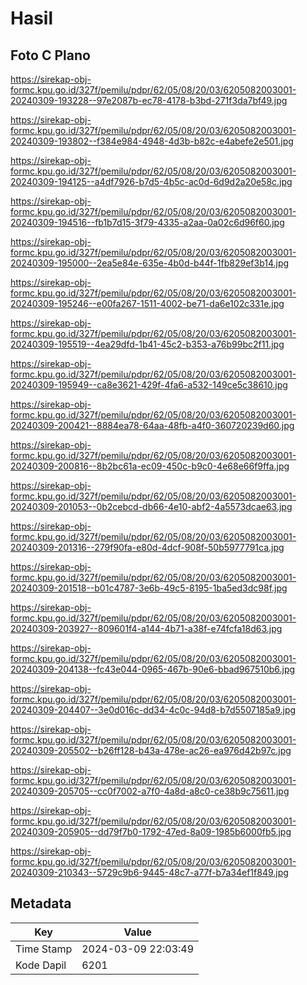 # Hasil

## Foto C Plano

https://sirekap-obj-formc.kpu.go.id/327f/pemilu/pdpr/62/05/08/20/03/6205082003001-20240309-193228--97e2087b-ec78-4178-b3bd-271f3da7bf49.jpg

https://sirekap-obj-formc.kpu.go.id/327f/pemilu/pdpr/62/05/08/20/03/6205082003001-20240309-193802--f384e984-4948-4d3b-b82c-e4abefe2e501.jpg

https://sirekap-obj-formc.kpu.go.id/327f/pemilu/pdpr/62/05/08/20/03/6205082003001-20240309-194125--a4df7926-b7d5-4b5c-ac0d-6d9d2a20e58c.jpg

https://sirekap-obj-formc.kpu.go.id/327f/pemilu/pdpr/62/05/08/20/03/6205082003001-20240309-194516--fb1b7d15-3f79-4335-a2aa-0a02c6d96f60.jpg

https://sirekap-obj-formc.kpu.go.id/327f/pemilu/pdpr/62/05/08/20/03/6205082003001-20240309-195000--2ea5e84e-635e-4b0d-b44f-1fb829ef3b14.jpg

https://sirekap-obj-formc.kpu.go.id/327f/pemilu/pdpr/62/05/08/20/03/6205082003001-20240309-195246--e00fa267-1511-4002-be71-da6e102c331e.jpg

https://sirekap-obj-formc.kpu.go.id/327f/pemilu/pdpr/62/05/08/20/03/6205082003001-20240309-195519--4ea29dfd-1b41-45c2-b353-a76b99bc2f11.jpg

https://sirekap-obj-formc.kpu.go.id/327f/pemilu/pdpr/62/05/08/20/03/6205082003001-20240309-195949--ca8e3621-429f-4fa6-a532-149ce5c38610.jpg

https://sirekap-obj-formc.kpu.go.id/327f/pemilu/pdpr/62/05/08/20/03/6205082003001-20240309-200421--8884ea78-64aa-48fb-a4f0-360720239d60.jpg

https://sirekap-obj-formc.kpu.go.id/327f/pemilu/pdpr/62/05/08/20/03/6205082003001-20240309-200816--8b2bc61a-ec09-450c-b9c0-4e68e66f9ffa.jpg

https://sirekap-obj-formc.kpu.go.id/327f/pemilu/pdpr/62/05/08/20/03/6205082003001-20240309-201053--0b2cebcd-db66-4e10-abf2-4a5573dcae63.jpg

https://sirekap-obj-formc.kpu.go.id/327f/pemilu/pdpr/62/05/08/20/03/6205082003001-20240309-201316--279f90fa-e80d-4dcf-908f-50b5977791ca.jpg

https://sirekap-obj-formc.kpu.go.id/327f/pemilu/pdpr/62/05/08/20/03/6205082003001-20240309-201518--b01c4787-3e6b-49c5-8195-1ba5ed3dc98f.jpg

https://sirekap-obj-formc.kpu.go.id/327f/pemilu/pdpr/62/05/08/20/03/6205082003001-20240309-203927--809601f4-a144-4b71-a38f-e74fcfa18d63.jpg

https://sirekap-obj-formc.kpu.go.id/327f/pemilu/pdpr/62/05/08/20/03/6205082003001-20240309-204138--fc43e044-0965-467b-90e6-bbad967510b6.jpg

https://sirekap-obj-formc.kpu.go.id/327f/pemilu/pdpr/62/05/08/20/03/6205082003001-20240309-204407--3e0d016c-dd34-4c0c-94d8-b7d5507185a9.jpg

https://sirekap-obj-formc.kpu.go.id/327f/pemilu/pdpr/62/05/08/20/03/6205082003001-20240309-205502--b26ff128-b43a-478e-ac26-ea976d42b97c.jpg

https://sirekap-obj-formc.kpu.go.id/327f/pemilu/pdpr/62/05/08/20/03/6205082003001-20240309-205705--cc0f7002-a7f0-4a8d-a8c0-ce38b9c75611.jpg

https://sirekap-obj-formc.kpu.go.id/327f/pemilu/pdpr/62/05/08/20/03/6205082003001-20240309-205905--dd79f7b0-1792-47ed-8a09-1985b6000fb5.jpg

https://sirekap-obj-formc.kpu.go.id/327f/pemilu/pdpr/62/05/08/20/03/6205082003001-20240309-210343--5729c9b6-9445-48c7-a77f-b7a34ef1f849.jpg


## Metadata

| Key        | Value               |
| ---------- | ------------------- |
| Time Stamp | 2024-03-09 22:03:49 |
| Kode Dapil | 6201                |



